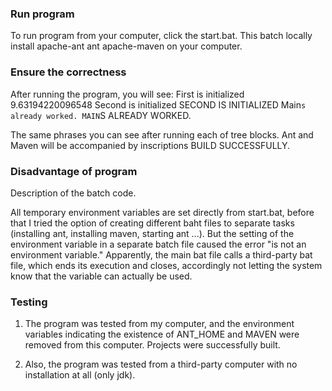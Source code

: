 ### Run program ###
To run program from your computer, click the start.bat. 
This batch locally install apache-ant ant apache-maven on your computer.

### Ensure the correctness ###
After running the program, you will see:
First is initialized
9.63194220096548
Second is initialized
SECOND IS INITIALIZED
Main`s already worked.
MAIN`S ALREADY WORKED.

The same phrases you can see after running each of tree blocks.
Ant and Maven will be accompanied by inscriptions BUILD SUCCESSFULLY.

### Disadvantage of program ###
Description of the batch code.

All temporary environment variables are set directly from start.bat, 
before that I tried the option of creating different baht files to separate tasks 
(installing ant, installing maven, starting ant ...). 
But the setting of the environment variable in a separate batch file 
caused the error "is not an environment variable." Apparently, the main bat file 
calls a third-party bat file, which ends its execution and closes, accordingly not 
letting the system know that the variable can actually be used.


### Testing ###
1. The program was tested from my computer, and the environment variables indicating 
the existence of ANT_HOME and MAVEN were removed from this computer. 
Projects were successfully built.
   
2. Also, the program was tested from a third-party computer with no installation 
at all (only jdk).